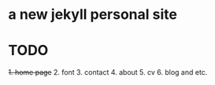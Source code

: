 # a new jekyll personal site

# TODO
<del>1. home page</del>
2. font
3. contact
4. about
5. cv
6. blog and etc.

